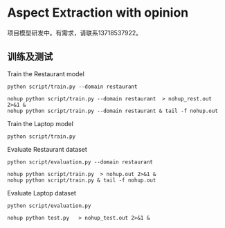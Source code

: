 # Aspect Extraction with opinion
项目模型研发中。有需求，请联系13718537922。

## 训练及测试

Train the Restaurant model
```
python script/train.py --domain restaurant 
```
```
nohup python script/train.py --domain restaurant  > nohup_rest.out 2>&1 & 
nohup python script/train.py --domain restaurant & tail -f nohup.out
```

Train the Laptop model
```
python script/train.py 
```


Evaluate Restaurant dataset
```
python script/evaluation.py --domain restaurant 
```

```
nohup python script/train.py  > nohup.out 2>&1 & 
nohup python script/train.py & tail -f nohup.out
```

Evaluate Laptop dataset
```
python script/evaluation.py
```

```
nohup python test.py   > nohup_test.out 2>&1 & 
```
